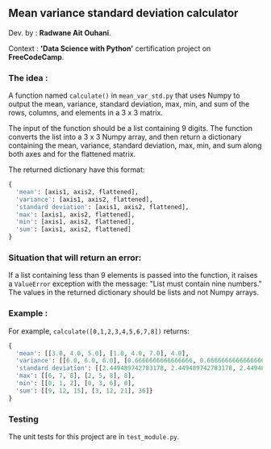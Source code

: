 ## Mean variance standard deviation calculator

Dev. by : **Radwane Ait Ouhani**.

Context : **'Data Science with Python'** certification project on **FreeCodeCamp**. 

### The idea :

A function named `calculate()` in `mean_var_std.py` that uses Numpy to output the mean, variance, standard deviation, max, min, and sum of the rows, columns, and elements in a 3 x 3 matrix. 

The input of the function should be a list containing 9 digits. The function converts the list into a 3 x 3 Numpy array, and then return a dictionary containing the mean, variance, standard deviation, max, min, and sum along both axes and for the flattened matrix. 


The returned dictionary have this format:
```py
{
  'mean': [axis1, axis2, flattened],
  'variance': [axis1, axis2, flattened],
  'standard deviation': [axis1, axis2, flattened],
  'max': [axis1, axis2, flattened],
  'min': [axis1, axis2, flattened],
  'sum': [axis1, axis2, flattened]
}
```
### Situation that will return an error:

If a list containing less than 9 elements is passed into the function, it raises a `ValueError` exception with the message: "List must contain nine numbers." The values in the returned dictionary should be lists and not Numpy arrays.

### Example :

For example, `calculate([0,1,2,3,4,5,6,7,8])` returns:
```py
{
  'mean': [[3.0, 4.0, 5.0], [1.0, 4.0, 7.0], 4.0], 
  'variance': [[6.0, 6.0, 6.0], [0.6666666666666666, 0.6666666666666666, 0.6666666666666666], 6.666666666666667], 
  'standard deviation': [[2.449489742783178, 2.449489742783178, 2.449489742783178], [0.816496580927726, 0.816496580927726, 0.816496580927726], 2.581988897471611],
  'max': [[6, 7, 8], [2, 5, 8], 8],
  'min': [[0, 1, 2], [0, 3, 6], 0],
  'sum': [[9, 12, 15], [3, 12, 21], 36]}
}
```

### Testing 

The unit tests for this project are in `test_module.py`.

